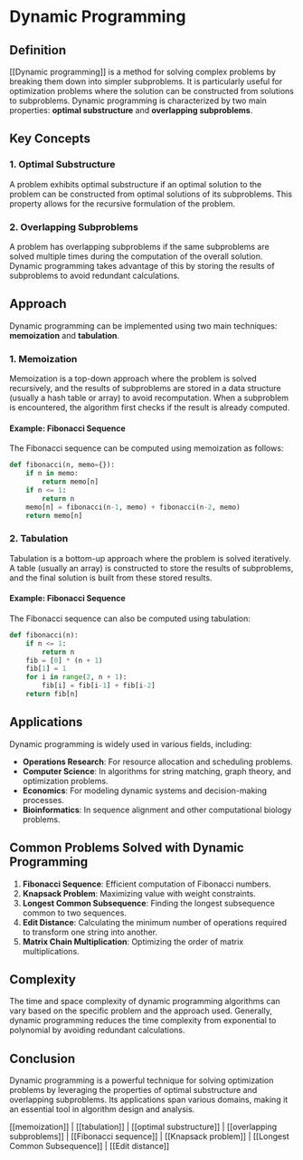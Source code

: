 
# Dynamic Programming

## Definition
[[Dynamic programming]] is a method for solving complex problems by breaking them down into simpler subproblems. It is particularly useful for optimization problems where the solution can be constructed from solutions to subproblems. Dynamic programming is characterized by two main properties: **optimal substructure** and **overlapping subproblems**.

## Key Concepts

### 1. Optimal Substructure
A problem exhibits optimal substructure if an optimal solution to the problem can be constructed from optimal solutions of its subproblems. This property allows for the recursive formulation of the problem.

### 2. Overlapping Subproblems
A problem has overlapping subproblems if the same subproblems are solved multiple times during the computation of the overall solution. Dynamic programming takes advantage of this by storing the results of subproblems to avoid redundant calculations.

## Approach
Dynamic programming can be implemented using two main techniques: **memoization** and **tabulation**.

### 1. Memoization
Memoization is a top-down approach where the problem is solved recursively, and the results of subproblems are stored in a data structure (usually a hash table or array) to avoid recomputation. When a subproblem is encountered, the algorithm first checks if the result is already computed.

#### Example: Fibonacci Sequence
The Fibonacci sequence can be computed using memoization as follows:

```python
def fibonacci(n, memo={}):
    if n in memo:
        return memo[n]
    if n <= 1:
        return n
    memo[n] = fibonacci(n-1, memo) + fibonacci(n-2, memo)
    return memo[n]
```

### 2. Tabulation
Tabulation is a bottom-up approach where the problem is solved iteratively. A table (usually an array) is constructed to store the results of subproblems, and the final solution is built from these stored results.

#### Example: Fibonacci Sequence
The Fibonacci sequence can also be computed using tabulation:

```python
def fibonacci(n):
    if n <= 1:
        return n
    fib = [0] * (n + 1)
    fib[1] = 1
    for i in range(2, n + 1):
        fib[i] = fib[i-1] + fib[i-2]
    return fib[n]
```

## Applications
Dynamic programming is widely used in various fields, including:

- **Operations Research**: For resource allocation and scheduling problems.
- **Computer Science**: In algorithms for string matching, graph theory, and optimization problems.
- **Economics**: For modeling dynamic systems and decision-making processes.
- **Bioinformatics**: In sequence alignment and other computational biology problems.

## Common Problems Solved with Dynamic Programming
1. **Fibonacci Sequence**: Efficient computation of Fibonacci numbers.
2. **Knapsack Problem**: Maximizing value with weight constraints.
3. **Longest Common Subsequence**: Finding the longest subsequence common to two sequences.
4. **Edit Distance**: Calculating the minimum number of operations required to transform one string into another.
5. **Matrix Chain Multiplication**: Optimizing the order of matrix multiplications.

## Complexity
The time and space complexity of dynamic programming algorithms can vary based on the specific problem and the approach used. Generally, dynamic programming reduces the time complexity from exponential to polynomial by avoiding redundant calculations.

## Conclusion
Dynamic programming is a powerful technique for solving optimization problems by leveraging the properties of optimal substructure and overlapping subproblems. Its applications span various domains, making it an essential tool in algorithm design and analysis.

[[memoization]] | [[tabulation]] | [[optimal substructure]] | [[overlapping subproblems]] | [[Fibonacci sequence]] | [[Knapsack problem]] | [[Longest Common Subsequence]] | [[Edit distance]]
